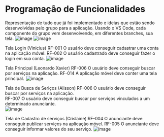 # Programação de Funcionalidades

Representação de tudo que já foi implementado e ideias que estão sendo desenvolvidas pelo grupo para a aplicação. Usando o VS Code, cada componente do grupo vem desenvolvendo, em diferentes branches, sua tela.
![image](https://user-images.githubusercontent.com/103579574/229379920-02c21e38-9c00-49bd-872d-702549640b73.png)
![image](https://user-images.githubusercontent.com/103579574/229380130-56c1e7f2-b802-4bf7-bb63-3ac57f29df1d.png)


Tela Login (Vinicius)
RF-001	O usuário deve conseguir cadastrar uma conta na aplicação móvel.
RF-002	O usuário cadastrado deve conseguir fazer o login em sua conta.
![image](https://user-images.githubusercontent.com/103579574/229380020-92f64ccb-96a9-4862-b30c-c43bdcd194cf.png)

Tela Principal (Leonardo Xavier)
RF-006	O usuário deve conseguir buscar por serviços na aplicação.
RF-014	A aplicação móvel deve conter uma tela principal. 
![image](https://user-images.githubusercontent.com/103579574/229380050-a205b994-b1a6-4dfe-a32c-0e60261dcfb3.png)

Tela de Busca de Seriços (Alisson)
RF-006	O usuário deve conseguir buscar por serviços na aplicação.	
RF-007	O usuário deve conseguir buscar por serviços vinculados a um determinado anunciante.	
![image](https://user-images.githubusercontent.com/103579574/229380089-681feb36-e95e-470a-86c4-4262acfe3924.png)

Tela de Cadastro de serviços (Crislaine)
RF-004	O anunciante deve conseguir publicar serviços na aplicação móvel.
RF-005	O anunciante deve conseguir informar valores do seu serviço.
![image](https://user-images.githubusercontent.com/103579574/229380276-5c70b4d9-c501-4285-9d56-90bf1c592618.png)


